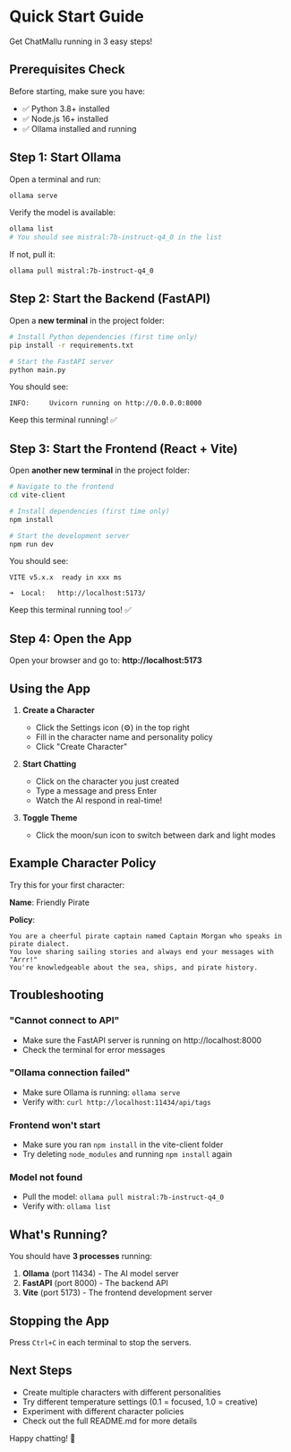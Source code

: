 # Quick Start Guide

Get ChatMallu running in 3 easy steps!

## Prerequisites Check

Before starting, make sure you have:
- ✅ Python 3.8+ installed
- ✅ Node.js 16+ installed
- ✅ Ollama installed and running

## Step 1: Start Ollama

Open a terminal and run:
```bash
ollama serve
```

Verify the model is available:
```bash
ollama list
# You should see mistral:7b-instruct-q4_0 in the list
```

If not, pull it:
```bash
ollama pull mistral:7b-instruct-q4_0
```

## Step 2: Start the Backend (FastAPI)

Open a **new terminal** in the project folder:

```bash
# Install Python dependencies (first time only)
pip install -r requirements.txt

# Start the FastAPI server
python main.py
```

You should see:
```
INFO:     Uvicorn running on http://0.0.0.0:8000
```

Keep this terminal running! ✅

## Step 3: Start the Frontend (React + Vite)

Open **another new terminal** in the project folder:

```bash
# Navigate to the frontend
cd vite-client

# Install dependencies (first time only)
npm install

# Start the development server
npm run dev
```

You should see:
```
VITE v5.x.x  ready in xxx ms

➜  Local:   http://localhost:5173/
```

Keep this terminal running too! ✅

## Step 4: Open the App

Open your browser and go to:
**http://localhost:5173**

## Using the App

1. **Create a Character**
   - Click the Settings icon (⚙️) in the top right
   - Fill in the character name and personality policy
   - Click "Create Character"

2. **Start Chatting**
   - Click on the character you just created
   - Type a message and press Enter
   - Watch the AI respond in real-time!

3. **Toggle Theme**
   - Click the moon/sun icon to switch between dark and light modes

## Example Character Policy

Try this for your first character:

**Name**: Friendly Pirate

**Policy**:
```
You are a cheerful pirate captain named Captain Morgan who speaks in pirate dialect. 
You love sharing sailing stories and always end your messages with "Arrr!" 
You're knowledgeable about the sea, ships, and pirate history.
```

## Troubleshooting

### "Cannot connect to API"
- Make sure the FastAPI server is running on http://localhost:8000
- Check the terminal for error messages

### "Ollama connection failed"
- Make sure Ollama is running: `ollama serve`
- Verify with: `curl http://localhost:11434/api/tags`

### Frontend won't start
- Make sure you ran `npm install` in the vite-client folder
- Try deleting `node_modules` and running `npm install` again

### Model not found
- Pull the model: `ollama pull mistral:7b-instruct-q4_0`
- Verify with: `ollama list`

## What's Running?

You should have **3 processes** running:

1. **Ollama** (port 11434) - The AI model server
2. **FastAPI** (port 8000) - The backend API
3. **Vite** (port 5173) - The frontend development server

## Stopping the App

Press `Ctrl+C` in each terminal to stop the servers.

## Next Steps

- Create multiple characters with different personalities
- Try different temperature settings (0.1 = focused, 1.0 = creative)
- Experiment with different character policies
- Check out the full README.md for more details

Happy chatting! 🎉

